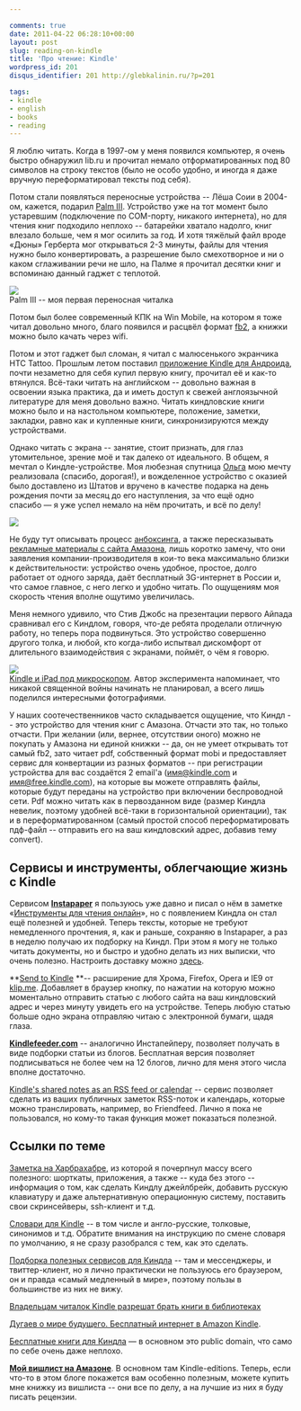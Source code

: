 ```yaml
---

comments: true
date: 2011-04-22 06:28:10+00:00
layout: post
slug: reading-on-kindle
title: 'Про чтение: Kindle'
wordpress_id: 201
disqus_identifier: 201 http://glebkalinin.ru/?p=201

tags:
- kindle
- english
- books
- reading
---
```


Я люблю читать. Когда в 1997-ом у меня появился компьютер, я очень быстро обнаружил lib.ru и прочитал немало отформатированных под 80 символов на строку текстов (было не особо удобно, и иногда я даже вручную переформатировал тексты под себя). 






Потом стали появляться переносные устройства -- Лёша Соии в 2004-ом, кажется, подарил [Palm III](http://ru.wikipedia.org/wiki/Palm_III). Устройство уже на тот момент было устаревшим (подключение по COM-порту, никакого интернета), но для чтения книг подходило неплохо -- батарейки хватало надолго, книг влезало больше, чем я мог осилить за год. И хотя тяжёлый файл вроде «Дюны» Герберта мог открываться 2-3 минуты, файлы для чтения нужно было конвертировать, а разрешение было смехотворное и ни о каком сглаживании речи не шло, на Палме я прочитал десятки книг и вспоминаю данный гаджет с теплотой.





![](http://glebkalinin.ru/featured/2011/04/palm-iii.jpg)  
Palm III -- моя первая переносная читалка





Потом был более современный КПК на Win Mobile, на котором я тоже читал довольно много, благо появился и расцвёл формат [fb2](http://ru.wikipedia.org/wiki/FictionBook), а книжки можно было качать через wifi. 








Потом и этот гаджет был сломан, я читал с малюсенького экранчика HTC Tattoo. Прошлым летом поставил [приложение Kindle для Андроида](http://www.amazon.com/gp/feature.html/ref=red_lnd_shrt_url?ie=UTF8&docId=165849822), почти незаметно для себя купил первую книгу, прочитал её и как-то втянулся. Всё-таки читать на английском -- довольно важная в освоении языка практика, да и иметь доступ к свежей англоязычной литературе для меня довольно важно. Читать киндловские книги можно было и на настольном компьютере, положение, заметки, закладки, равно как и купленные книги, синхронизируются между устройствами.

Однако читать с экрана -- занятие, стоит признать, для глаз утомительное, зрение моё и так далеко от идеального. В общем, я мечтал о Киндле-устройстве. Моя любезная спутница [Ольга](http://olgatkachuk.ru) мою мечту реализовала (спасибо, дорогая!), и вожделенное устройство с оказией было доставлено из Штатов и вручено в качестве подарка на день рождения почти за месяц до его наступления, за что ещё одно спасибо — я уже успел немало на нём прочитать, и всё по делу!

<!-- more -->

![](http://glebkalinin.ru/featured/2011/04/kindle.jpg)



Не буду тут описывать процесс [анбоксинга](http://www.youtube.com/watch?v=QA5taUBwo1c), а также пересказывать [рекламные материалы с сайта Амазона](http://www.amazon.com/Kindle-Wireless-Reader-Wifi-Graphite/dp/B003DZ1Y8Q/ref=amb_link_355368562_2?pf_rd_m=ATVPDKIKX0DER&pf_rd_s=center-1&pf_rd_r=1J96SEZYAR25TA099K1Y&pf_rd_t=101&pf_rd_p=1289229502&pf_rd_i=507846), лишь коротко замечу, что они заявления компании-производителя в кои-то века максимально близки к действительности: устройство очень удобное, простое, долго работает от одного заряда, даёт бесплатный 3G-интернет в России и, что самое главное, с него легко и удобно читать. По ощущениям моя скорость чтения вполне ощутимо увеличилась. 





Меня немного удивило, что Стив Джобс на презентации первого Айпада сравнивал его с Киндлом, говоря, что-де ребята проделали отличную работу, но теперь пора подвинуться. Это устройство совершенно другого толка, и любой, кто когда-либо испытвал дискомфорт от длительного взаимодействия с экранами, поймёт, о чём я говорю.





![](http://glebkalinin.ru/featured/2011/04/ipad-kindle-microscope.jpg)  
[Kindle и iPad под микроскопом](http://www.bit-101.com/blog/?p=2722). Автор эксперимента напоминает, что никакой священной войны начинать не планировал, а всего лишь поделился интересными фотографиями.






У наших соотечественников часто складывается ощущение, что Киндл -- это устройство для чтения книг с Амазона. Отчасти это так, но только отчасти. При желании (или, вернее, отсутствии оного) можно не покупать у Амазона ни единой книжки -- да, он не умеет открывать тот самый fb2, зато читает pdf, собственный формат mobi и предоставляет сервис для конвертации из разных форматов -- при регистрации устройства для вас создаётся 2 email'а (имя@kindle.com и имя@free.kindle.com), на которые вы можете отправлять файлы, которые будут переданы на устройство при включении беспроводной сети. Pdf можно читать как в первозданном виде (размер Киндла невелик, поэтому удобней всё-таки в горизонтальной ориентации), так и в переформатированном (самый простой способ переформатировать пдф-файл -- отправить его на ваш киндловский адрес, добавив тему convert).




## Сервисы и инструменты, облегчающие жизнь с Kindle



Сервисом **[Instapaper](http://www.instapaper.com)** я пользуюсь уже давно и писал о нём в заметке «[Инструменты для чтения онлайн](http://glebkalinin.ru/online-reading/#instapaper)», но с появлением Киндла он стал ещё полезней и удобней. Теперь тексты, которые не требуют немедленного прочтения, я, как и раньше, сохраняю в Instapaper, а раз в неделю получаю их подборку на Киндл. При этом я могу не только читать документы, но и быстро и удобно делать из них выписки, что очень полезно. Настроить доставку можно [здесь](http://www.instapaper.com/user/kindle).

**[Send to Kindle](https://chrome.google.com/webstore/detail/ipkfnchcgalnafehpglfbommidgmalan) **-- расширение для Хрома, Firefox, Opera и IE9 от [klip.me](http://www.klip.me/). Добавляет в браузер кнопку, по нажатии на которую можно моментально отправить статью с любого сайта на ваш киндловский адрес и через минуту увидеть его на устройстве. Теперь любую статью больше одно экрана отправляю читаю с электронной бумаги, щадя глаза.


**[Kindlefeeder.com](http://www.kindlefeeder.com/)** -- аналогично Инстапейперу, позволяет получать в виде подборки статьи из блогов. Бесплатная версия позволяет подписываться не более чем на 12 блогов, лично для меня этого числа вполне достаточно.

[Kindle's shared notes as an RSS feed or calendar](http://kindle.tautology2.net/) -- сервис позволяет сделать из ваших публичных заметок RSS-поток и календарь, которые можно транслировать, например, во Friendfeed. Лично я пока не пользовался, но кому-то такая функция может показаться полезной.




## Ссылки по теме



[Заметка на Харбрахабре](http://habrahabr.ru/blogs/ebooks/111536/), из которой я почерпнул массу всего полезного: шорткаты, приложения, а также -- куда без этого -- информация о том, как сделать Киндлу джейлбрейк, добавить русскую клавиатуру и даже альтернативную операционную систему, поставить свои скринсейверы, ssh-клиент и т.д.

[Словари для Kindle](http://www.the-ebook.org/forum/viewtopic.php?t=15767) -- в том числе и англо-русские, толковые, синонимов и т.д. Обратите внимания на инструкцию по смене словаря по умолчанию, я не сразу разобрался с тем, как это сделать.

[Подборка полезных сервисов для Киндла](http://www.the-ebook.org/forum/viewtopic.php?t=17946) -- там и мессенджеры, и твиттер-клиент, но я лично практически не пользуюсь его браузером, он и правда «самый медленный в мире», поэтому пользы в большинстве из них не вижу.

[Владельцам читалок Kindle разрешат брать книги в библиотеках](http://lenta.ru/news/2011/04/20/kindl/)

[Дугаев о мире будущего. Бесплатный интернет в Amazon Kindle](http://www.afisha.ru/article/7889/).

[Бесплатные книги для Киндла](http://www.amazon.com/gp/browse.html/ref=hp_200127470_k3land_free?node=2245146011) — в основном это public domain, что само по себе очень даже неплохо.

**[Мой вишлист на Амазоне](http://www.amazon.com/gp/registry/wishlist/1CB7REK9YJGA5)**. В основном там Kindle-editions. Теперь, если что-то в этом блоге покажется вам особенно полезным, можете купить мне книжку из вишлиста -- они все по делу, а на лучшие из них я буду писать рецензии.
